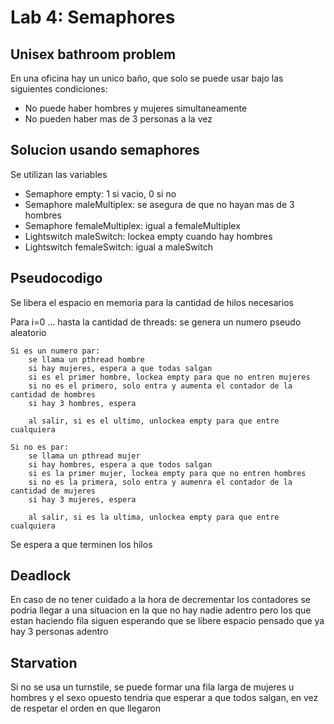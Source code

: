 # Lab 4: Semaphores
## Unisex bathroom problem

En una oficina hay un unico baño, que solo se puede usar bajo las siguientes condiciones:

- No puede haber hombres y mujeres simultaneamente
- No pueden haber mas de 3 personas a la vez

## Solucion usando semaphores

Se utilizan las variables

- Semaphore empty: 1 si vacio, 0 si no
- Semaphore maleMultiplex: se asegura de que no hayan mas de 3 hombres
- Semaphore femaleMultiplex: igual a femaleMultiplex
- Lightswitch maleSwitch: lockea empty cuando hay hombres
- Lightswitch femaleSwitch: igual a maleSwitch

## Pseudocodigo

Se libera el espacio en memoria para la cantidad de hilos necesarios

Para i=0 ... hasta la cantidad de threads:
    se genera un numero pseudo aleatorio

    Si es un numero par:
        se llama un pthread hombre
        si hay mujeres, espera a que todas salgan
        si es el primer hombre, lockea empty para que no entren mujeres
        si no es el primero, solo entra y aumenta el contador de la cantidad de hombres
        si hay 3 hombres, espera

        al salir, si es el ultimo, unlockea empty para que entre cualquiera

    Si no es par:
        se llama un pthread mujer
        si hay hombres, espera a que todos salgan
        si es la primer mujer, lockea empty para que no entren hombres
        si no es la primera, solo entra y aumenra el contador de la cantidad de mujeres
        si hay 3 mujeres, espera

        al salir, si es la ultima, unlockea empty para que entre cualquiera

Se espera a que terminen los hilos


## Deadlock

En caso de no tener cuidado a la hora de decrementar los contadores
se podria llegar a una situacion en la que no hay nadie adentro
pero los que estan haciendo fila siguen esperando que se libere espacio
pensado que ya hay 3 personas adentro

## Starvation

Si no se usa un turnstile, se puede formar una fila larga de mujeres u hombres
y el sexo opuesto tendria que esperar a que todos salgan, en vez de respetar el orden
en que llegaron
